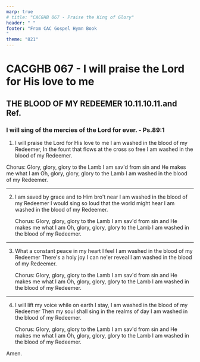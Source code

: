 ```yaml
---
marp: true
# title: "CACGHB 067 - Praise the King of Glory"
header: " "
footer: "From CAC Gospel Hymn Book 
"
theme: "821"
---
```


<style>
    :root {
        font-size: 1.6em;
    }
</style>

# CACGHB 067 - I will praise the Lord for His love to me

## THE BLOOD OF MY REDEEMER 10.11.10.11.and Ref. 
### I will sing of the mercies of the Lord for ever. - Ps.89:1



1. I will praise the Lord for His love to me
    I am washed in the blood of my Redeemer,
    In the fount that flows at the cross so free
    I am washed in the blood of my Redeemer.

Chorus:
    Glory, glory, glory to the Lamb
    I am sav'd from sin and He makes me what I am
    Oh, glory, glory, glory to the Lamb
    I am washed in the blood of my Redeemer.

---

2. I am saved by grace and to Him bro't near
    I am washed in the blood of my Redeemer
    I would sing so loud that the world might hear
    I am washed in the blood of my Redeemer.

    Chorus:
    Glory, glory, glory to the Lamb
    I am sav'd from sin and He makes me what I am
    Oh, glory, glory, glory to the Lamb
    I am washed in the blood of my Redeemer.

---

3. What a constant peace in my heart I feel
    I am washed in the blood of my Redeemer
    There's a holy joy I can ne'er reveal
    I am washed in the blood of my Redeemer.

    Chorus:
    Glory, glory, glory to the Lamb
    I am sav'd from sin and He makes me what I am
    Oh, glory, glory, glory to the Lamb
    I am washed in the blood of my Redeemer.

---

4. I will lift my voice while on earth I stay,
    I am washed in the blood of my Redeemer
    Then my soul shall sing in the realms of day
    I am washed in the blood of my Redeemer.

    Chorus:
    Glory, glory, glory to the Lamb
    I am sav'd from sin and He makes me what I am
    Oh, glory, glory, glory to the Lamb
    I am washed in the blood of my Redeemer.

Amen.